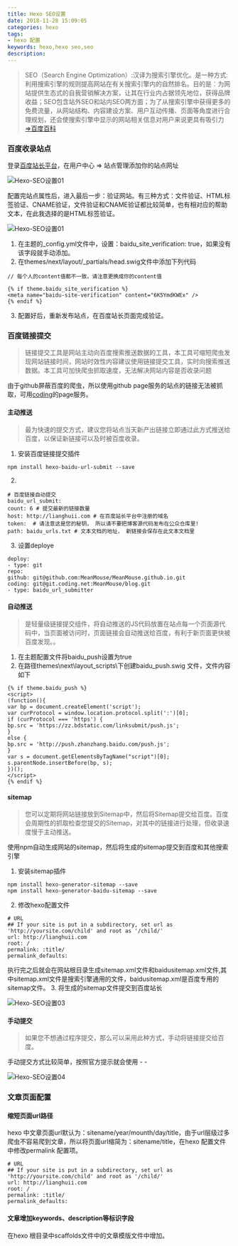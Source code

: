 ```yaml
---
title: Hexo SEO设置
date: 2018-11-28 15:09:05
categories: hexo
tags:
- hexo 配置
keywords: hexo,hexo seo,seo
description:
---
```

> SEO（Search Engine Optimization）:汉译为搜索引擎优化。是一种方式:利用搜索引擎的规则提高网站在有关搜索引擎内的自然排名。目的是：为网站提供生态式的自我营销解决方案，让其在行业内占据领先地位，获得品牌收益；SEO包含站外SEO和站内SEO两方面；为了从搜索引擎中获得更多的免费流量，从网站结构、内容建设方案、用户互动传播、页面等角度进行合理规划，还会使搜索引擎中显示的网站相关信息对用户来说更具有吸引力  [=>百度百科](https://baike.baidu.com/item/搜索引擎优化/3132?fromtitle=seo&fromid=102990&fr=aladdin)

### 百度收录站点
登录[百度站长平台](http://zhanzhang.baidu.com)，在用户中心 => 站点管理添加你的站点网址

![Hexo-SEO设置01](http://upload-images.jianshu.io/upload_images/3850436-42f832ac05001ce7?imageMogr2/auto-orient/strip%7CimageView2/2/w/1240)

配置完站点属性后，进入最后一步：验证网站。有三种方式：文件验证、HTML标签验证、CNAME验证，文件验证和CNAME验证都比较简单，也有相对应的帮助文本，在此我选择的是HTML标签验证。

![Hexo-SEO设置01](http://upload-images.jianshu.io/upload_images/3850436-2947491429808daf?imageMogr2/auto-orient/strip%7CimageView2/2/w/1240)

1. 在主题的_config.yml文件中，设置：baidu_site_verification: true，如果没有该字段就手动添加。
2. 在themes/next/layout/_partials/head.swig文件中添加下列代码
```
// 每个人的content值都不一致，请注意更换成你的content值

{% if theme.baidu_site_verification %}
<meta name="baidu-site-verification" content="6K5YmdKWEx" />
{% endif %}
```
3. 配置好后，重新发布站点，在百度站长页面完成验证。

### 百度链接提交

> 链接提交工具是网站主动向百度搜索推送数据的工具，本工具可缩短爬虫发现网站链接时间，网站时效性内容建议使用链接提交工具，实时向搜索推送数据。本工具可加快爬虫抓取速度，无法解决网站内容是否收录问题

由于github屏蔽百度的爬虫，所以使用github page服务的站点的链接无法被抓取，可用[coding](https://coding.net/)的page服务。

#### 主动推送

> 最为快速的提交方式，建议您将站点当天新产出链接立即通过此方式推送给百度，以保证新链接可以及时被百度收录。

1. 安装百度链接提交插件
```
npm install hexo-baidu-url-submit --save 
```
2. 
```
# 百度链接自动提交
baidu_url_submit:
count: 6 # 提交最新的链接数量
host: http://lianghuii.com # 在百度站长平台中注册的域名
token:  # 请注意这是您的秘钥， 所以请不要把博客源代码发布在公众仓库里!
path: baidu_urls.txt # 文本文档的地址， 新链接会保存在此文本文档里
```
3. 设置deploye
```
deploy:
- type: git
repo:
github: git@github.com:MeanMouse/MeanMouse.github.io.git
coding: git@git.coding.net:MeanMouse/blog.git
- type: baidu_url_submitter
```
#### 自动推送

> 是轻量级链接提交组件，将自动推送的JS代码放置在站点每一个页面源代码中，当页面被访问时，页面链接会自动推送给百度，有利于新页面更快被百度发现。。

1. 在主题配置文件将baidu_push设置为true
2. 在路径themes\next\layout_scripts\下创建baidu_push.swig 文件，文件内容如下
```
{% if theme.baidu_push %}
<script>
(function(){
var bp = document.createElement('script');
var curProtocol = window.location.protocol.split(':')[0];
if (curProtocol === 'https') {
bp.src = 'https://zz.bdstatic.com/linksubmit/push.js';        
}
else {
bp.src = 'http://push.zhanzhang.baidu.com/push.js';
}
var s = document.getElementsByTagName("script")[0];
s.parentNode.insertBefore(bp, s);
})();
</script>
{% endif %}

```

#### sitemap

> 您可以定期将网站链接放到Sitemap中，然后将Sitemap提交给百度。百度会周期性的抓取检查您提交的Sitemap，对其中的链接进行处理，但收录速度慢于主动推送。

使用npm自动生成网站的sitemap，然后将生成的sitemap提交到百度和其他搜索引擎
1. 安装sitemap插件
```
npm install hexo-generator-sitemap --save     
npm install hexo-generator-baidu-sitemap --save
```
2. 修改hexo配置文件
```
# URL
## If your site is put in a subdirectory, set url as 'http://yoursite.com/child' and root as '/child/'
url: http://lianghuii.com
root: /
permalink: :title/
permalink_defaults:
```
执行完之后就会在网站根目录生成sitemap.xml文件和baidusitemap.xml文件,其中sitemap.xml文件是搜索引擎通用的文件，baidusitemap.xml是百度专用的sitemap文件。
3. 将生成的sitemap文件提交到百度站长

![Hexo-SEO设置03](http://upload-images.jianshu.io/upload_images/3850436-47cc13d7d2825cc1?imageMogr2/auto-orient/strip%7CimageView2/2/w/1240)

#### 手动提交

> 如果您不想通过程序提交，那么可以采用此种方式，手动将链接提交给百度。

手动提交方式比较简单，按照官方提示就会使用 - -

![Hexo-SEO设置04](http://upload-images.jianshu.io/upload_images/3850436-34e550704a0e6bfd?imageMogr2/auto-orient/strip%7CimageView2/2/w/1240)

### 文章页面配置
#### 缩短页面url路径
hexo 中文章页面url默认为：sitename/year/mounth/day/title，由于url层级过多爬虫不容易爬到文章，所以将页面url缩简为：sitename/title，在hexo 配置文件中修改permalink 配置项。
```
# URL
## If your site is put in a subdirectory, set url as 'http://yoursite.com/child' and root as '/child/'
url: http://lianghuii.com
root: /
permalink: :title/
permalink_defaults:
```

#### 文章增加keywords、description等标识字段
在hexo 根目录中scaffolds文件中的文章模版文件中增加。
